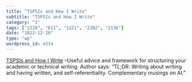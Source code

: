 ```yaml
---
title: "TSPSIs and How I Write"
subtitle: "TSPSIs and How I Write"
category: "1"
tags: ["2228", "611", "1221", "2382", "2136"]
date: "2022-12-28"
type: "wp"
wordpress_id: 4334
---
```

[ TSPSIs and How I Write]( https://universalprior.substack.com/p/tspsis-and-how-i-write?utm_source=substack&utm_medium=email) –Useful advice and framework for structuring your academic or technical writing. Author says: “TL;DR: Writing about writing and having written, and self-referentiality. Complementary musings on AI.”